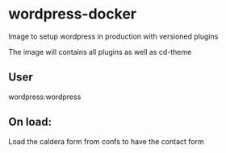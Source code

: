 # wordpress-docker
Image to setup wordpress in production with versioned plugins

The image will contains all plugins as well as cd-theme

## User
wordpress:wordpress

## On load:  
Load the caldera form from confs to have the contact form

